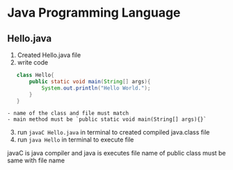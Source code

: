 # Java Programming Language

## Hello.java

1. Created Hello.java file
2. write code

```java
   class Hello{
       public static void main(String[] args){
           System.out.println("Hello World.");
       }
   }
```

    - name of the class and file must match
    - main method must be `public static void main(String[] args){}`

3. run `javaC Hello.java` in terminal to created compiled java.class file
4. run `java Hello` in terminal to execute file

javaC is java compiler and java is executes file
name of public class must be same with file name
